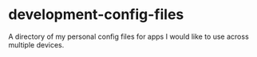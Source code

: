 # development-config-files
A directory of my personal config files for apps I would like to use across multiple devices.
